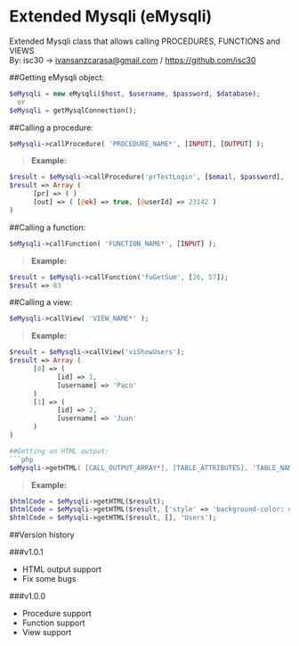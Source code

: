 # Extended Mysqli (eMysqli)
Extended Mysqli class that allows calling PROCEDURES, FUNCTIONS and VIEWS<br />
By: isc30 -> ivansanzcarasa@gmail.com / https://github.com/isc30

##Getting eMysqli object:
```php
$eMysqli = new eMysqli($host, $username, $password, $database);
  or
$eMysqli = getMysqlConnection();
```

##Calling a procedure:
```php
$eMysqli->callProcedure( 'PROCEDURE_NAME*', [INPUT], [OUTPUT] );
```
 > **Example:**
```php
$result = $eMysqli->callProcedure('prTestLogin', [$email, $password], ['@ok', '@userId']);
$result => Array (
      [pr] => ( )
      [out] => ( [@ok] => true, [@userId] => 23142 )
)
```

##Calling a function:
```php
$eMysqli->callFunction( 'FUNCTION_NAME*', [INPUT] );
```
 > **Example:**
```php
$result = $eMysqli->callFunction('fuGetSum', [26, 57]);
$result => 83
```

##Calling a view:
```php
$eMysqli->callView( 'VIEW_NAME*' );
```
 > **Example:**
```php
$result = $eMysqli->callView('viShowUsers');
$result => Array (
      [0] => (
            [id] => 1,
            [username] => 'Paco'
      )
      [1] => (
            [id] => 2,
            [username] => 'Juan'
      )
)

##Getting an HTML output:
```php
$eMysqli->getHTML( [CALL_OUTPUT_ARRAY*], [TABLE_ATTRIBUTES], 'TABLE_NAME' );
```
 > **Example:**
```php
$htmlCode = $eMysqli->getHTML($result);
$htmlCode = $eMysqli->getHTML($result, ['style' => 'background-color: orange;']);
$htmlCode = $eMysqli->getHTML($result, [], 'Users');
```

##Version history

###v1.0.1
* HTML output support
* Fix some bugs

###v1.0.0
* Procedure support
* Function support
* View support
